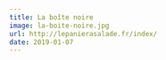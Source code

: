 ```yaml
---
title: La boîte noire
image: la-boite-noire.jpg
url: http://lepanierasalade.fr/index/
date: 2019-01-07
---
```

